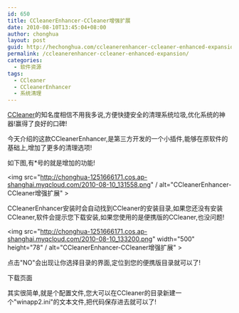 ```yaml
---
id: 650
title: CCleanerEnhancer-CCleaner增强扩展
date: 2010-08-10T13:45:04+08:00
author: chonghua
layout: post
guid: http://hechonghua.com/ccleanerenhancer-ccleaner-enhanced-expansion/
permalink: /ccleanerenhancer-ccleaner-enhanced-expansion/
categories:
  - 软件资源
tags:
  - CCleaner
  - CCleanerEnhancer
  - 系统清理
---
```

<a href="http://www.piriform.com/ccleaner" target="_blank">CCleaner</a>的知名度相信不用我多说,方便快捷安全的清理系统垃圾,优化系统的神器!赢得了良好的口碑!

今天介绍的这款CCleanerEnhancer,是第三方开发的一个小插件,能够在原软件的基础上,增加了更多的清理选项!

<!--more-->

如下图,有*号的就是增加的功能!

<img src="http://chonghua-1251666171.cos.ap-shanghai.myqcloud.com/2010-08-10_131558.png" / alt="CCleanerEnhancer-CCleaner增强扩展" > 

CCleanerEnhancer安装时会自动找到CCleaner的安装目录,如果您还没有安装CCleaner,软件会提示您下载安装,如果您使用的是便携版的CCleaner,也没问题!

<img src="http://chonghua-1251666171.cos.ap-shanghai.myqcloud.com/2010-08-10_133200.png" width="500" height="78" / alt="CCleanerEnhancer-CCleaner增强扩展" > </p> 

点击"NO"会出现让你选择目录的界面,定位到您的便携版目录就可以了!

下载页面

其实很简单,就是个配置文件,您大可以在CCleaner的目录新建一个"winapp2.ini"的文本文件,把代码保存进去就可以了!